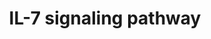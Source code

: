 ---
annotations:
- id: PW:0000908
  parent: signaling pathway
  type: Pathway Ontology
  value: interleukin-7 signaling pathway
authors:
- MaintBot
- Mkutmon
- Eweitz
citedin:
- link: PMC3677916
  title: Liver transcriptome changes in zebrafish during acclimation to transport-associated
    stress (2013)
communities: []
description: ''
last-edited: 2025-09-10
ndex: null
organisms:
- Danio rerio
redirect_from:
- /index.php/Pathway:WP1346
- /instance/WP1346
- /instance/WP1346_r116888
revision: r116888
schema-jsonld:
- '@context': https://schema.org/
  '@id': https://wikipathways.github.io/pathways/WP1346.html
  '@type': Dataset
  creator:
    '@type': Organization
    name: WikiPathways
  description: ''
  keywords:
  - BAD
  - BCL2L11
  - FOXO1A
  - HRAS
  - IL7R
  - JAK3
  - LOC557176
  - LOC559281
  - LOC563639
  - LOC792354
  - cbl
  - cblb
  - ccna2
  - cdk2
  - foxo5
  - fynb
  - grb2
  - gsk3b
  - irf11
  - jak1
  - map2k1
  - mapk1
  - mapk3
  - ptk2bb
  - raf1
  - rb1
  - si:dkey-33i22.2
  - stam
  - stam2
  - stat1a
  - stat3
  - zgc:153726
  - zgc:162280
  - zgc:172250
  - zgc:92124
  license: CC0
  name: IL-7 signaling pathway
seo: CreativeWork
title: IL-7 signaling pathway
wpid: WP1346
---